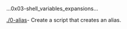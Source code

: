 ...0x03-shell_variables_expansions...   

[./0-alias](./0-alias0)- Create a script that creates an alias.   

